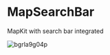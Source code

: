 # MapSearchBar
MapKit with search bar integrated

![bgrla9g04p](https://cloud.githubusercontent.com/assets/21044119/18454841/a7a536c0-7914-11e6-926a-e636ae9b4f89.gif)
